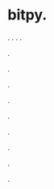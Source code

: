 # bitpy.
.
.
.
.












.






















































.
























.



























.

















































































.































































.































































































.















.







.
